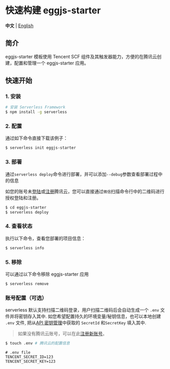 # 快速构建 eggjs-starter

**中文** | [English](./README_EN.md)

## 简介

eggjs-starter 模板使用 Tencent SCF 组件及其触发器能力，方便的在腾讯云创建，配置和管理一个 eggjs-starter 应用。

## 快速开始

### 1. 安装

```bash
# 安装 Serverless Framework
$ npm install -g serverless
```

### 2. 配置

通过如下命令直接下载该例子：

```bash
$ serverless init eggjs-starter
```

### 3. 部署

通过`serverless deploy`命令进行部署，并可以添加`--debug`参数查看部署过程中的信息

如您的账号未[登陆](https://cloud.tencent.com/login)或[注册](https://cloud.tencent.com/register)腾讯云，您可以直接通过`微信`扫描命令行中的二维码进行授权登陆和注册。

```bash
$ cd eggjs-starter
$ serverless deploy
```

### 4. 查看状态

执行以下命令，查看您部署的项目信息：

```bash
$ serverless info
```

### 5. 移除

可以通过以下命令移除 eggjs-starter 应用

```bash
$ serverless remove
```

### 账号配置（可选）

serverless 默认支持扫描二维码登录，用户扫描二维码后会自动生成一个 `.env` 文件并将密钥存入其中.
如您希望配置持久的环境变量/秘钥信息，也可以本地创建 `.env` 文件, 
把从[API 密钥管理](https://console.cloud.tencent.com/cam/capi)中获取的 `SecretId` 和`SecretKey` 填入其中.

> 如果没有腾讯云账号，可以在此[注册新账号](https://cloud.tencent.com/register)。

```bash
$ touch .env # 腾讯云的配置信息
```

```
# .env file
TENCENT_SECRET_ID=123
TENCENT_SECRET_KEY=123
```
